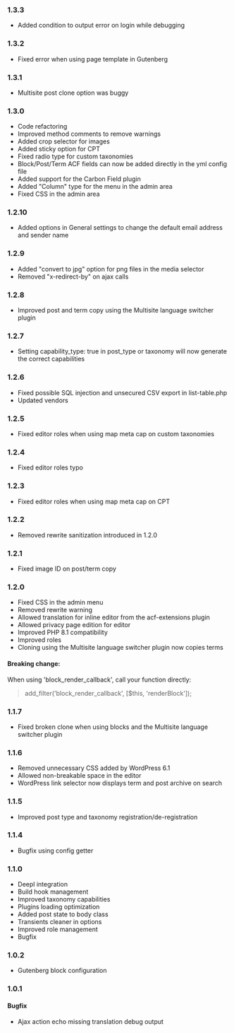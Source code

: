### 1.3.3
- Added condition to output error on login while debugging

### 1.3.2
- Fixed error when using page template in Gutenberg

### 1.3.1
- Multisite post clone option was buggy

### 1.3.0
- Code refactoring
- Improved method comments to remove warnings
- Added crop selector for images
- Added sticky option for CPT
- Fixed radio type for custom taxonomies
- Block/Post/Term ACF fields can now be added directly in the yml config file
- Added support for the Carbon Field plugin
- Added "Column" type for the menu in the admin area
- Fixed CSS in the admin area

### 1.2.10
- Added options in General settings to change the default email address and sender name

### 1.2.9
- Added "convert to jpg" option for png files in the media selector
- Removed "x-redirect-by" on ajax calls

### 1.2.8
- Improved post and term copy using the Multisite language switcher plugin

### 1.2.7
- Setting capability_type: true in post_type or taxonomy will now generate the correct capabilities

### 1.2.6
- Fixed possible SQL injection and unsecured CSV export in list-table.php
- Updated vendors

### 1.2.5
- Fixed editor roles when using map meta cap on custom taxonomies

### 1.2.4
- Fixed editor roles typo

### 1.2.3
- Fixed editor roles when using map meta cap on CPT

### 1.2.2
- Removed rewrite sanitization introduced in 1.2.0

### 1.2.1
- Fixed image ID on post/term copy

### 1.2.0
- Fixed CSS in the admin menu
- Removed rewrite warning
- Allowed translation for inline editor from the acf-extensions plugin
- Allowed privacy page edition for editor
- Improved PHP 8.1 compatibility
- Improved roles
- Cloning using the Multisite language switcher plugin now copies terms

#### Breaking change:
When using 'block_render_callback', call your function directly:
> add_filter('block_render_callback', [$this, 'renderBlock']);

### 1.1.7
- Fixed broken clone when using blocks and the Multisite language switcher plugin

### 1.1.6
- Removed unnecessary CSS added by WordPress 6.1
- Allowed non-breakable space in the editor
- WordPress link selector now displays term and post archive on search

### 1.1.5
- Improved post type and taxonomy registration/de-registration

### 1.1.4
- Bugfix using config getter

### 1.1.0
- Deepl integration
- Build hook management
- Improved taxonomy capabilities
- Plugins loading optimization
- Added post state to body class
- Transients cleaner in options
- Improved role management
- Bugfix

### 1.0.2
- Gutenberg block configuration

### 1.0.1
#### Bugfix
- Ajax action echo missing translation debug output

